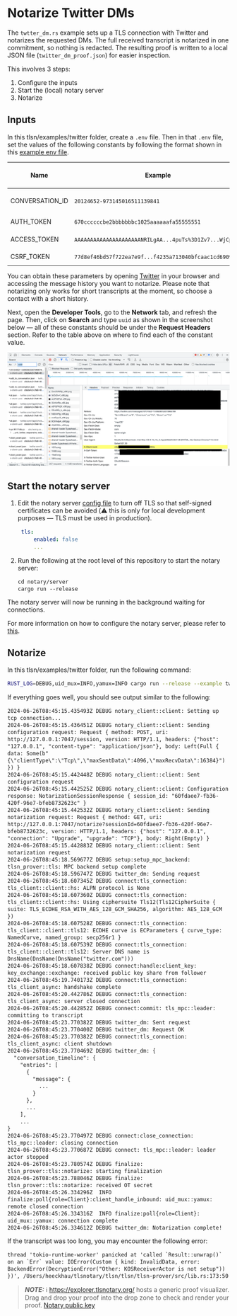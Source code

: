 # Notarize Twitter DMs

The `twtter_dm.rs` example sets up a TLS connection with Twitter and notarizes the requested DMs. The full received transcript is notarized in one commitment, so nothing is redacted. The resulting proof is written to a local JSON file (`twitter_dm_proof.json`) for easier inspection.

This involves 3 steps:
1. Configure the inputs
2. Start the (local) notary server
3. Notarize

## Inputs

In this tlsn/examples/twitter folder, create a `.env` file.
Then in that `.env` file, set the values of the following constants by following the format shown in this [example env file](./.env.example).

| Name            | Example                                                 | Location in Request Headers Section (within Network Tab of Developer Tools)      |
| --------------- | ------------------------------------------------------- | -------------------------------------------------------------------------------- |
| CONVERSATION_ID | `20124652-973145016511139841`                           | Look for `Referer`, then extract the `ID` in `https://twitter.com/messages/<ID>` |
| AUTH_TOKEN      | `670ccccccbe2bbbbbbbc1025aaaaaafa55555551`              | Look for `Cookie`, then extract the `token` in `;auth_token=<token>;`            |
| ACCESS_TOKEN    | `AAAAAAAAAAAAAAAAAAAAANRILgAA...4puTs%3D1Zv7...WjCpTnA` | Look for `Authorization`, then extract the `token` in `Bearer <token>`           |
| CSRF_TOKEN      | `77d8ef46bd57f722ea7e9f...f4235a713040bfcaac1cd6909`    | Look for `X-Csrf-Token`, then copy the entire value                              |

You can obtain these parameters by opening [Twitter](https://twitter.com/messages/) in your browser and accessing the message history you want to notarize. Please note that notarizing only works for short transcripts at the moment, so choose a contact with a short history.

Next, open the **Developer Tools**, go to the **Network** tab, and refresh the page. Then, click on **Search** and type `uuid` as shown in the screenshot below — all of these constants should be under the **Request Headers** section. Refer to the table above on where to find each of the constant value.

![Screenshot](twitter_dm_browser.png)

## Start the notary server
1. Edit the notary server [config file](../../../notary/server/config/config.yaml) to turn off TLS so that self-signed certificates can be avoided (⚠️ this is only for local development purposes — TLS must be used in production).
   ```yaml
    tls:
        enabled: false
        ...
   ```
2. Run the following at the root level of this repository to start the notary server:
   ```shell
   cd notary/server
   cargo run --release
   ```

The notary server will now be running in the background waiting for connections.

For more information on how to configure the notary server, please refer to [this](../../../notary/server/README.md#running-the-server).

## Notarize

In this tlsn/examples/twitter folder, run the following command:

```sh
RUST_LOG=DEBUG,uid_mux=INFO,yamux=INFO cargo run --release --example twitter_dm
```

If everything goes well, you should see output similar to the following:

```log
2024-06-26T08:45:15.435493Z DEBUG notary_client::client: Setting up tcp connection...
2024-06-26T08:45:15.436451Z DEBUG notary_client::client: Sending configuration request: Request { method: POST, uri: http://127.0.0.1:7047/session, version: HTTP/1.1, headers: {"host": "127.0.0.1", "content-type": "application/json"}, body: Left(Full { data: Some(b"{\"clientType\":\"Tcp\",\"maxSentData\":4096,\"maxRecvData\":16384}") }) }
2024-06-26T08:45:15.442448Z DEBUG notary_client::client: Sent configuration request
2024-06-26T08:45:15.442525Z DEBUG notary_client::client: Configuration response: NotarizationSessionResponse { session_id: "60fdaee7-fb36-420f-96e7-bfeb8732623c" }
2024-06-26T08:45:15.442532Z DEBUG notary_client::client: Sending notarization request: Request { method: GET, uri: http://127.0.0.1:7047/notarize?sessionId=60fdaee7-fb36-420f-96e7-bfeb8732623c, version: HTTP/1.1, headers: {"host": "127.0.0.1", "connection": "Upgrade", "upgrade": "TCP"}, body: Right(Empty) }
2024-06-26T08:45:15.442883Z DEBUG notary_client::client: Sent notarization request
2024-06-26T08:45:18.569677Z DEBUG setup:setup_mpc_backend: tlsn_prover::tls: MPC backend setup complete
2024-06-26T08:45:18.596747Z DEBUG twitter_dm: Sending request
2024-06-26T08:45:18.607345Z DEBUG connect:tls_connection: tls_client::client::hs: ALPN protocol is None    
2024-06-26T08:45:18.607360Z DEBUG connect:tls_connection: tls_client::client::hs: Using ciphersuite Tls12(Tls12CipherSuite { suite: TLS_ECDHE_RSA_WITH_AES_128_GCM_SHA256, algorithm: AES_128_GCM })    
2024-06-26T08:45:18.607528Z DEBUG connect:tls_connection: tls_client::client::tls12: ECDHE curve is ECParameters { curve_type: NamedCurve, named_group: secp256r1 }    
2024-06-26T08:45:18.607539Z DEBUG connect:tls_connection: tls_client::client::tls12: Server DNS name is DnsName(DnsName(DnsName("twitter.com")))    
2024-06-26T08:45:18.607838Z DEBUG connect:handle:client_key: key_exchange::exchange: received public key share from follower
2024-06-26T08:45:19.740173Z DEBUG connect:tls_connection: tls_client_async: handshake complete
2024-06-26T08:45:20.442786Z DEBUG connect:tls_connection: tls_client_async: server closed connection
2024-06-26T08:45:20.442852Z DEBUG connect:commit: tls_mpc::leader: committing to transcript
2024-06-26T08:45:23.770382Z DEBUG twitter_dm: Sent request
2024-06-26T08:45:23.770400Z DEBUG twitter_dm: Request OK
2024-06-26T08:45:23.770382Z DEBUG connect:tls_connection: tls_client_async: client shutdown
2024-06-26T08:45:23.770469Z DEBUG twitter_dm: {
  "conversation_timeline": {
    "entries": [
      {
        "message": {
          ...
        }
      },
      ...
    ],
    ...
}
2024-06-26T08:45:23.770497Z DEBUG connect:close_connection: tls_mpc::leader: closing connection
2024-06-26T08:45:23.770687Z DEBUG connect: tls_mpc::leader: leader actor stopped
2024-06-26T08:45:23.780574Z DEBUG finalize: tlsn_prover::tls::notarize: starting finalization
2024-06-26T08:45:23.788046Z DEBUG finalize: tlsn_prover::tls::notarize: received OT secret
2024-06-26T08:45:26.334296Z  INFO finalize:poll{role=Client}:client_handle_inbound: uid_mux::yamux: remote closed connection
2024-06-26T08:45:26.334316Z  INFO finalize:poll{role=Client}: uid_mux::yamux: connection complete
2024-06-26T08:45:26.334612Z DEBUG twitter_dm: Notarization complete!
```

If the transcript was too long, you may encounter the following error:

```
thread 'tokio-runtime-worker' panicked at 'called `Result::unwrap()` on an `Err` value: IOError(Custom { kind: InvalidData, error: BackendError(DecryptionError("Other: KOSReceiverActor is not setup")) })', /Users/heeckhau/tlsnotary/tlsn/tlsn/tlsn-prover/src/lib.rs:173:50
```

> **_NOTE:_** ℹ️ <https://explorer.tlsnotary.org/> hosts a generic proof visualizer. Drag and drop your proof into the drop zone to check and render your proof. [Notary public key](../../../notary/server/fixture/notary/notary.pub)